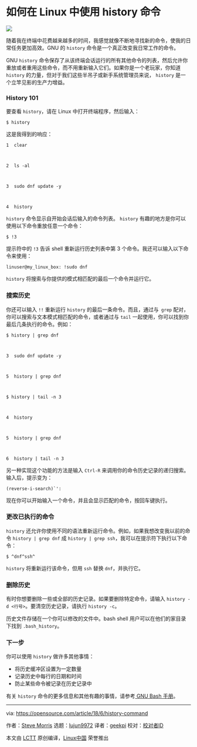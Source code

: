 如何在 Linux 中使用 history 命令
======

![](https://opensource.com/sites/default/files/styles/image-full-size/public/lead-images/linux-penguins.png?itok=yKOpaJM_)

随着我在终端中花费越来越多的时间，我感觉就像不断地寻找新的命令，使我的日常任务更加高效。GNU 的 `history` 命令是一个真正改变我日常工作的命令。

GNU `history` 命令保存了从该终端会话运行的所有其他命令的列表，然后允许你重放或者重用这些命令，而不用重新输入它们。如果你是一个老玩家，你知道 `history` 的力量，但对于我们这些半吊子或新手系统管理员来说， `history` 是一个立竿见影的生产力增益。

### History 101

要查看 `history`，请在 Linux 中打开终端程序，然后输入：
```
$ history

```

这是我得到的响应：
```
1  clear



2  ls -al



3  sudo dnf update -y



4  history

```

`history` 命令显示自开始会话后输入的命令列表。  `history` 有趣的地方是你可以使用以下命令重放任意一个命令：
```
$ !3

```

提示符中的 `!3` 告诉 shell 重新运行历史列表中第 3 个命令。我还可以输入以下命令来使用：
```
linuser@my_linux_box: !sudo dnf

```

`history` 将搜索与你提供的模式相匹配的最后一个命令并运行它。

### 搜索历史

你还可以输入 `!!` 重新运行 `history` 的最后一条命令。而且，通过与` grep` 配对，你可以搜索与文本模式相匹配的命令，或者通过与 `tail` 一起使用，你可以找到你最后几条执行的命令。例如：
```
$ history | grep dnf



3  sudo dnf update -y



5  history | grep dnf



$ history | tail -n 3



4  history



5  history | grep dnf



6  history | tail -n 3

```

另一种实现这个功能的方法是输入 `Ctrl-R` 来调用你的命令历史记录的递归搜索。输入后，提示变为：
```
(reverse-i-search)`':

```

现在你可以开始输入一个命令，并且会显示匹配的命令，按回车键执行。

### 更改已执行的命令

`history` 还允许你使用不同的语法重新运行命令。例如，如果我想改变我以前的命令 `history | grep dnf` 成 `history | grep ssh`，我可以在提示符下执行以下命令：
```
$ ^dnf^ssh^

```

`history` 将重新运行该命令，但用 `ssh` 替换 `dnf`，并执行它。

### 删除历史

有时你想要删除一些或全部的历史记录。如果要删除特定命令，请输入 `history -d <行号>`。要清空历史记录，请执行 `history -c`。

历史文件存储在一个你可以修改的文件中。bash shell 用户可以在他们的家目录下找到 `.bash_history`。

### 下一步

你可以使用 `history` 做许多其他事情：

  * 将历史缓冲区设置为一定数量
  * 记录历史中每行的日期和时间
  * 防止某些命令被记录在历史记录中



有关 `history` 命令的更多信息和其他有趣的事情，请参考[ GNU Bash 手册][1]。

--------------------------------------------------------------------------------

via: https://opensource.com/article/18/6/history-command

作者：[Steve Morris][a]
选题：[lujun9972](https://github.com/lujun9972)
译者：[geekpi](https://github.com/geekpi)
校对：[校对者ID](https://github.com/校对者ID)

本文由 [LCTT](https://github.com/LCTT/TranslateProject) 原创编译，[Linux中国](https://linux.cn/) 荣誉推出

[a]:https://opensource.com/users/smorris12
[1]:https://www.gnu.org/software/bash/manual/
